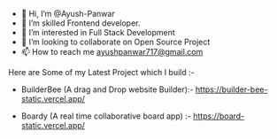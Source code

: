 - 👋 Hi, I’m @Ayush-Panwar
- 🌱 I’m skilled Frontend developer.
- 👀 I’m interested in Full Stack Development
- 💞️ I’m looking to collaborate on Open Source Project 
- 📫 How to reach me ayushpanwar717@gmail.com

 Here are Some of my Latest Project which I build :-
 
  - BuilderBee (A drag and Drop website Builder):- https://builder-bee-static.vercel.app/
  
  - Boardy (A real time collaborative board app) :- https://board-static.vercel.app/
  
